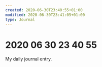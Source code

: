 ```yaml
---
created: 2020-06-30T23:40:55+01:00
modified: 2020-06-30T23:41:05+01:00
type: Journal
---
```


# 2020 06 30 23 40 55

My daily journal entry.